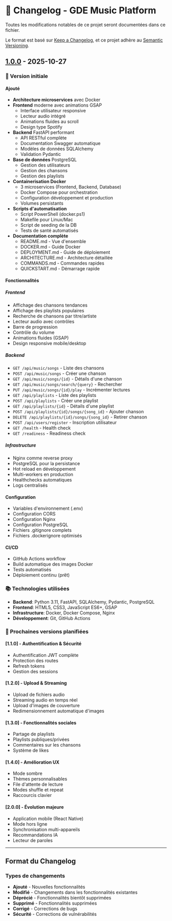 # 📝 Changelog - GDE Music Platform

Toutes les modifications notables de ce projet seront documentées dans ce fichier.

Le format est basé sur [Keep a Changelog](https://keepachangelog.com/fr/1.0.0/),
et ce projet adhère au [Semantic Versioning](https://semver.org/lang/fr/).

## [1.0.0] - 2025-10-27

### 🎉 Version initiale

#### Ajouté
- **Architecture microservices** avec Docker
- **Frontend** moderne avec animations GSAP
  - Interface utilisateur responsive
  - Lecteur audio intégré
  - Animations fluides au scroll
  - Design type Spotify
- **Backend** FastAPI performant
  - API RESTful complète
  - Documentation Swagger automatique
  - Modèles de données SQLAlchemy
  - Validation Pydantic
- **Base de données** PostgreSQL
  - Gestion des utilisateurs
  - Gestion des chansons
  - Gestion des playlists
- **Containerisation Docker**
  - 3 microservices (Frontend, Backend, Database)
  - Docker Compose pour orchestration
  - Configuration développement et production
  - Volumes persistants
- **Scripts d'automatisation**
  - Script PowerShell (docker.ps1)
  - Makefile pour Linux/Mac
  - Script de seeding de la DB
  - Tests de santé automatisés
- **Documentation complète**
  - README.md - Vue d'ensemble
  - DOCKER.md - Guide Docker
  - DEPLOYMENT.md - Guide de déploiement
  - ARCHITECTURE.md - Architecture détaillée
  - COMMANDS.md - Commandes rapides
  - QUICKSTART.md - Démarrage rapide

#### Fonctionnalités

##### Frontend
- Affichage des chansons tendances
- Affichage des playlists populaires
- Recherche de chansons par titre/artiste
- Lecteur audio avec contrôles
- Barre de progression
- Contrôle du volume
- Animations fluides (GSAP)
- Design responsive mobile/desktop

##### Backend
- `GET /api/music/songs` - Liste des chansons
- `POST /api/music/songs` - Créer une chanson
- `GET /api/music/songs/{id}` - Détails d'une chanson
- `GET /api/music/songs/search/{query}` - Rechercher
- `PUT /api/music/songs/{id}/play` - Incrémenter lectures
- `GET /api/playlists` - Liste des playlists
- `POST /api/playlists` - Créer une playlist
- `GET /api/playlists/{id}` - Détails d'une playlist
- `POST /api/playlists/{id}/songs/{song_id}` - Ajouter chanson
- `DELETE /api/playlists/{id}/songs/{song_id}` - Retirer chanson
- `POST /api/users/register` - Inscription utilisateur
- `GET /health` - Health check
- `GET /readiness` - Readiness check

##### Infrastructure
- Nginx comme reverse proxy
- PostgreSQL pour la persistance
- Hot reload en développement
- Multi-workers en production
- Healthchecks automatiques
- Logs centralisés

#### Configuration
- Variables d'environnement (.env)
- Configuration CORS
- Configuration Nginx
- Configuration PostgreSQL
- Fichiers .gitignore complets
- Fichiers .dockerignore optimisés

#### CI/CD
- GitHub Actions workflow
- Build automatique des images Docker
- Tests automatisés
- Déploiement continu (prêt)

### 📚 Technologies utilisées

- **Backend**: Python 3.11, FastAPI, SQLAlchemy, Pydantic, PostgreSQL
- **Frontend**: HTML5, CSS3, JavaScript ES6+, GSAP
- **Infrastructure**: Docker, Docker Compose, Nginx
- **Développement**: Git, GitHub Actions

### 🎯 Prochaines versions planifiées

#### [1.1.0] - Authentification & Sécurité
- Authentification JWT complète
- Protection des routes
- Refresh tokens
- Gestion des sessions

#### [1.2.0] - Upload & Streaming
- Upload de fichiers audio
- Streaming audio en temps réel
- Upload d'images de couverture
- Redimensionnement automatique d'images

#### [1.3.0] - Fonctionnalités sociales
- Partage de playlists
- Playlists publiques/privées
- Commentaires sur les chansons
- Système de likes

#### [1.4.0] - Amélioration UX
- Mode sombre
- Thèmes personnalisables
- File d'attente de lecture
- Modes shuffle et repeat
- Raccourcis clavier

#### [2.0.0] - Évolution majeure
- Application mobile (React Native)
- Mode hors ligne
- Synchronisation multi-appareils
- Recommandations IA
- Lecteur de paroles

---

## Format du Changelog

### Types de changements
- **Ajouté** - Nouvelles fonctionnalités
- **Modifié** - Changements dans les fonctionnalités existantes
- **Déprécié** - Fonctionnalités bientôt supprimées
- **Supprimé** - Fonctionnalités supprimées
- **Corrigé** - Corrections de bugs
- **Sécurité** - Corrections de vulnérabilités

[1.0.0]: https://github.com/Riotic/GDEMusiqueWebsite/releases/tag/v1.0.0
